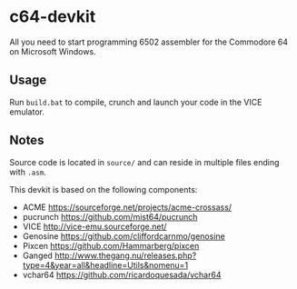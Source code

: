 # c64-devkit
All you need to start programming 6502 assembler for the Commodore 64 on Microsoft Windows.

## Usage
Run `build.bat` to compile, crunch and launch your code in the VICE emulator.

## Notes
Source code is located in `source/` and can reside in multiple files ending with `.asm`. 

This devkit is based on the following components:
* ACME https://sourceforge.net/projects/acme-crossass/
* pucrunch https://github.com/mist64/pucrunch
* VICE http://vice-emu.sourceforge.net/
* Genosine https://github.com/cliffordcarnmo/genosine
* Pixcen https://github.com/Hammarberg/pixcen
* Ganged http://www.thegang.nu/releases.php?type=4&year=all&headline=Utils&nomenu=1
* vchar64 https://github.com/ricardoquesada/vchar64
